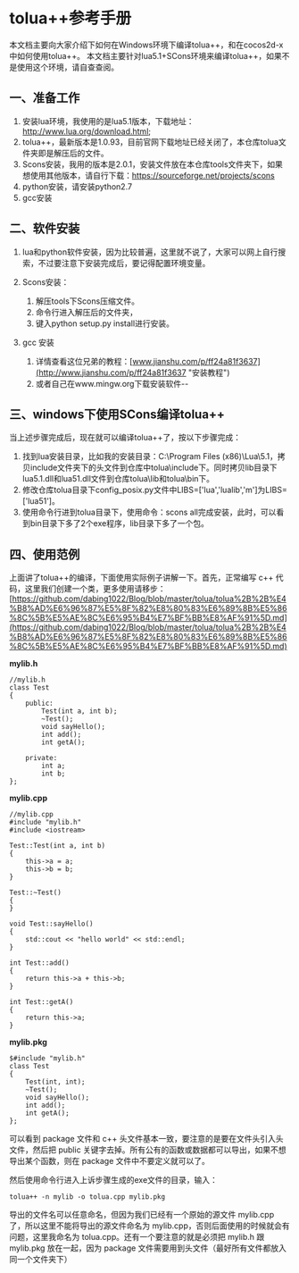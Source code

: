# tolua++参考手册 #

本文档主要向大家介绍下如何在Windows环境下编译tolua++，和在cocos2d-x中如何使用tolua++。
本文档主要针对lua5.1+SCons环境来编译tolua++，如果不是使用这个环境，请自查查阅。

## 一、准备工作 ##
1. 安装lua环境，我使用的是lua5.1版本，下载地址：http://www.lua.org/download.html;
2. tolua++，最新版本是1.0.93，目前官网下载地址已经关闭了，本仓库tolua文件夹即是解压后的文件。
3. Scons安装，我用的版本是2.0.1，安装文件放在本仓库tools文件夹下，如果想使用其他版本，请自行下载：https://sourceforge.net/projects/scons
4. python安装，请安装python2.7
5. gcc安装

## 二、软件安装 ##
1. lua和python软件安装，因为比较普遍，这里就不说了，大家可以网上自行搜索，不过要注意下安装完成后，要记得配置环境变量。
2. Scons安装：
	1. 解压tools下Scons压缩文件。
	2. 命令行进入解压后的文件夹，
	3. 键入python setup.py install进行安装。
	
3. gcc 安装
	1. 详情查看这位兄弟的教程：[www.jianshu.com/p/ff24a81f3637](http://www.jianshu.com/p/ff24a81f3637 "安装教程")
	2. 或者自己在www.mingw.org下载安装软件--

## 三、windows下使用SCons编译tolua++ ##
当上述步骤完成后，现在就可以编译tolua++了，按以下步骤完成：

1. 找到lua安装目录，比如我的安装目录：C:\Program Files (x86)\Lua\5.1，拷贝include文件夹下的头文件到仓库中tolua\include下。同时拷贝lib目录下lua5.1.dll和lua51.dll文件到仓库tolua\lib和tolua\bin下。
2. 修改仓库tolua目录下config_posix.py文件中LIBS=['lua','lualib','m']为LIBS=['lua51']。
3. 使用命令行进到tolua目录下，使用命令：scons all完成安装，此时，可以看到bin目录下多了2个exe程序，lib目录下多了一个包。

## 四、使用范例 ##
上面讲了tolua++的编译，下面使用实际例子讲解一下。首先，正常编写 c++ 代码，这里我们创建一个类，更多使用请移步：[https://github.com/dabing1022/Blog/blob/master/tolua/tolua%2B%2B%E4%B8%AD%E6%96%87%E5%8F%82%E8%80%83%E6%89%8B%E5%86%8C%5B%E5%AE%8C%E6%95%B4%E7%BF%BB%E8%AF%91%5D.md](https://github.com/dabing1022/Blog/blob/master/tolua/tolua%2B%2B%E4%B8%AD%E6%96%87%E5%8F%82%E8%80%83%E6%89%8B%E5%86%8C%5B%E5%AE%8C%E6%95%B4%E7%BF%BB%E8%AF%91%5D.md)
 
**mylib.h**
 
    //mylib.h
    class Test
    {
    	public:
    		Test(int a, int b);
   			~Test();
    		void sayHello();
    		int add();
    		int getA();
    
    	private:
    		int a;
    		int b;
    };

**mylib.cpp**

    //mylib.cpp
    #include "mylib.h"
    #include <iostream>
    
    Test::Test(int a, int b)
    {
    	this->a = a;
    	this->b = b;
    }
    
    Test::~Test()
    {
    }
    
    void Test::sayHello()
    {
    	std::cout << "hello world" << std::endl;
    }
    
    int Test::add()
    {
    	return this->a + this->b;
    }
    
    int Test::getA()
    {
    	return this->a;
    }

**mylib.pkg**

	$#include "mylib.h"
	class Test
	{
	    Test(int, int);
	    ~Test();
	    void sayHello();
	    int add();  
	    int getA();
	};

可以看到 package 文件和 c++ 头文件基本一致，要注意的是要在文件头引入头文件，然后把 public 关键字去掉。所有公有的函数或数据都可以导出，如果不想导出某个函数，则在 package 文件中不要定义就可以了。

然后使用命令行进入上诉步骤生成的exe文件的目录，输入：

	tolua++ -n mylib -o tolua.cpp mylib.pkg
    
导出的文件名可以任意命名，但因为我们已经有一个原始的源文件 mylib.cpp 了，所以这里不能将导出的源文件命名为 mylib.cpp，否则后面使用的时候就会有问题，这里我命名为 tolua.cpp。还有一个要注意的就是必须把 mylib.h 跟 mylib.pkg 放在一起，因为 package 文件需要用到头文件（最好所有文件都放入同一个文件夹下）
